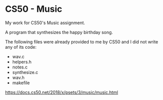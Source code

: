 # CS50 - Music
My work for CS50's Music assignment.

A program that synthesizes the happy birthday song.

The following files were already provided to me by CS50 and I did not write any of its code:
* wav.c
* helpers.h
* notes.c
* synthesize.c
* wav.h
* makefile

https://docs.cs50.net/2018/x/psets/3/music/music.html
